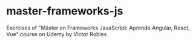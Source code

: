 # master-frameworks-js
Exercises of "Máster en Frameworks JavaScript: Aprende Angular, React, Vue" course on Udemy by Victor Robles
